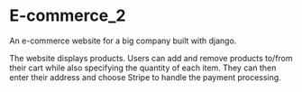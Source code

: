 # E-commerce_2
An e-commerce website for a big company built with django.

The website displays products. Users can add and remove products to/from their cart while also specifying the quantity of each item.
They can then enter their address and choose Stripe to handle the payment processing.
